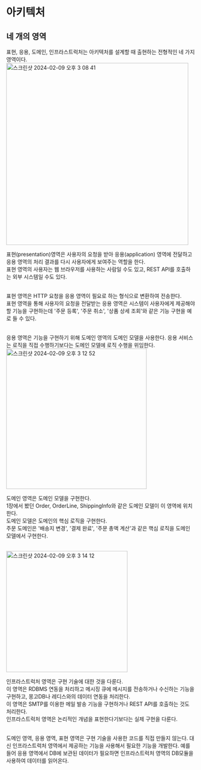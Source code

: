 # 아키텍처
## 네 개의 영역
표현, 응용, 도메인, 인프라스트럭처는 아키텍처를 설계할 때 출현하는 전형적인 네 가지 영역이다.  
<img width="485" alt="스크린샷 2024-02-09 오후 3 08 41" src="https://github.com/shmin7777/ddd-architecture/assets/67637716/e758d604-1b19-4772-a084-ab24f553ad5f">  

표현(presentation)영역은 사용자의 요청을 받아 응용(application) 영역에 전달하고 응용 영역의 처리 결과를 다시 사용자에게 보여주는 역할을 한다.  
표현 영역의 사용자는 웹 브라우저를 사용하는 사람일 수도 있고, REST API를 호출하는 외부 시스템일 수도 있다.  
<br>  

표현 영역은 HTTP 요청을 응용 영역이 필요로 하는 형식으로 변환하여 전송한다.  
표현 영역을 통해 사용자의 요청을 전달받는 응용 영역은 시스템이 사용자에게 제공해야 할 기능을 구현하는데 '주문 등록', '주문 취소', '상품 상세 조회'와 같은 기능 구현을 예로 들 수 있다.  

<br>  
응용 영역은 기능을 구현하기 위해 도메인 영역의 도메인 모델을 사용한다.  
응용 서비스는 로직을 직접 수행하기보다는 도메인 모델에 로직 수행을 위임한다.  

<br>  
<img width="374" alt="스크린샷 2024-02-09 오후 3 12 52" src="https://github.com/shmin7777/ddd-architecture/assets/67637716/81ea3f6a-8997-4398-9e41-da6a68c3b75e">  

도메인 영역은 도메인 모델을 구현한다.  
1장에서 봤던 Order, OrderLine, ShippingInfo와 같은 도메인 모델이 이 영역에 위치한다.  
도메인 모델은 도메인의 핵심 로직을 구현한다.  
주문 도메인은 '배송지 변경', '결제 완료', '주문 총액 계산'과 같은 핵심 로직을 도메인 모델에서 구현한다.  

<br>  
<img width="323" alt="스크린샷 2024-02-09 오후 3 14 12" src="https://github.com/shmin7777/ddd-architecture/assets/67637716/8e82c093-5465-4f5b-b748-6e8cdbe57554">  

인프라스트럭처 영역은 구현 기술에 대한 것을 다룬다.  
이 영역은 RDBMS 연동을 처리하고 메시징 큐에 메시지를 전송하거나 수신하는 기능을 구현하고, 몽고DB나 레디스와의 데이터 연동을 처리한다.  
이 영역은 SMTP를 이용한 메일 발송 기능을 구현하거나 REST API를 호출하는 것도 처리한다.  
인프라스트럭처 영역은 논리적인 개념을 표현한다기보다는 실제 구현을 다룬다.  

<br>  
도메인 영역, 응용 영역, 표현 영역은 구현 기술을 사용한 코드를 직접 만들지 않는다.  
대신 인프라스트럭처 영역에서 제공하는 기능을 사용해서 필요한 기능을 개발한다.  
예를 들어 응용 영역에서 DB에 보관된 데이터가 필요하면 인프라스트럭처 영역의 DB모듈을 사용하여 데이터를 읽어온다.  




